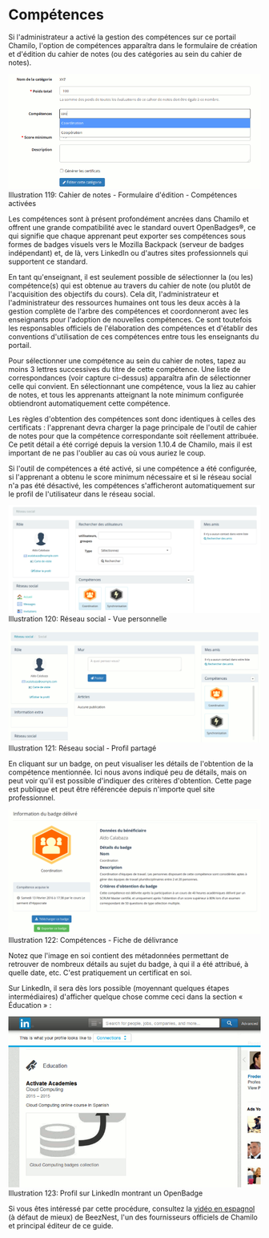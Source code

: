 # Compétences

Si l'administrateur a activé la gestion des compétences sur ce portail Chamilo, l'option de compétences apparaîtra dans le formulaire de création et d'édition du cahier de notes \(ou des catégories au sein du cahier de notes\).

![](../../.gitbook/assets/image193%20%281%29.png)Illustration 119: Cahier de notes - Formulaire d'édition - Compétences activées

Les compétences sont à présent profondément ancrées dans Chamilo et offrent une grande compatibilité avec le standard ouvert OpenBadges®, ce qui signifie que chaque apprenant peut exporter ses compétences sous formes de badges visuels vers le Mozilla Backpack \(serveur de badges indépendant\) et, de là, vers LinkedIn ou d'autres sites professionnels qui supportent ce standard.

En tant qu'enseignant, il est seulement possible de sélectionner la \(ou les\) compétence\(s\) qui est obtenue au travers du cahier de note \(ou plutôt de l'acquisition des objectifs du cours\). Cela dit, l'administrateur et l'administrateur des ressources humaines ont tous les deux accès à la gestion complète de l'arbre des compétences et coordonneront avec les enseignants pour l'adoption de nouvelles compétences. Ce sont toutefois les responsables officiels de l'élaboration des compétences et d'établir des conventions d'utilisation de ces compétences entre tous les enseignants du portail.

Pour sélectionner une compétence au sein du cahier de notes, tapez au moins 3 lettres successives du titre de cette compétence. Une liste de correspondances \(voir capture ci-dessus\) apparaîtra afin de sélectionner celle qui convient. En sélectionnant une compétence, vous la liez au cahier de notes, et tous les apprenants atteignant la note minimum configurée obtiendront automatiquement cette compétence.

Les règles d'obtention des compétences sont donc identiques à celles des certificats : l'apprenant devra charger la page principale de l'outil de cahier de notes pour que la compétence correspondante soit réellement attribuée. Ce petit détail a été corrigé depuis la version 1.10.4 de Chamilo, mais il est important de ne pas l'oublier au cas où vous auriez le coup.

Si l'outil de compétences a été activé, si une compétence a été configurée, si l'apprenant a obtenu le score minimum nécessaire et si le réseau social n'a pas été désactivé, les compétences s'afficheront automatiquement sur le profil de l'utilisateur dans le réseau social.

![](../../.gitbook/assets/image194%20%281%29.png)Illustration 120: Réseau social - Vue personnelle

![](../../.gitbook/assets/image195%20%281%29.png)Illustration 121: Réseau social - Profil partagé

En cliquant sur un badge, on peut visualiser les détails de l'obtention de la compétence mentionnée. Ici nous avons indiqué peu de détails, mais on peut voir qu'il est possible d'indiquer des critères d'obtention. Cette page est publique et peut être référencée depuis n'importe quel site professionnel.

![](../../.gitbook/assets/image196%20%281%29.png)Illustration 122: Compétences - Fiche de délivrance

Notez que l'image en soi contient des métadonnées permettant de retrouver de nombreux détails au sujet du badge, à qui il a été attribué, à quelle date, etc. C'est pratiquement un certificat en soi.

Sur LinkedIn, il sera dès lors possible \(moyennant quelques étapes intermédiaires\) d'afficher quelque chose comme ceci dans la section « Éducation » :

![](../../.gitbook/assets/image197%20%281%29.png)Illustration 123: Profil sur LinkedIn montrant un OpenBadge

Si vous êtes intéressé par cette procédure, consultez la [vidéo en espagnol](https://www.youtube.com/watch?v=uAuycQVvEZc) \(à défaut de mieux\) de BeezNest, l'un des fournisseurs officiels de Chamilo et principal éditeur de ce guide.

